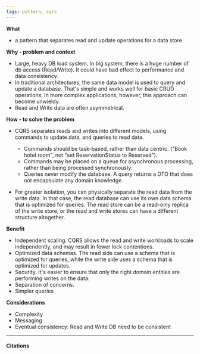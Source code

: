 ```yaml
---
tags: pattern, cqrs
---
```

**What**
 - a pattern that separates read and update operations for a data store

**Why - problem and context**
 - Large, heavy DB load system. In big system, there is a huge number of db access (Read/Write). It could have bad effect to performance and data consistency.
 - In traditional architectures, the same data model is used to query and update a database. That's simple and works well for basic CRUD operations. In more complex applications, however, this approach can become unwieldy.
 - Read and Write data are often asymmetrical.

**How - to solve the problem**
 - CQRS separates reads and writes into different models, using commands to update data, and queries to read data.
   + Commands should be task-based, rather than data centric. ("Book hotel room", not "set ReservationStatus to Reserved").
   + Commands may be placed on a queue for asynchronous processing, rather than being processed synchronously.
   + Queries never modify the database. A query returns a DTO that does not encapsulate any domain knowledge.

 - For greater isolation, you can physically separate the read data from the write data. In that case, the read database can use its own data schema that is optimized for queries. The read store can be a read-only replica of the write store, or the read and write stores can have a different structure altogether.

 **Benefit**
  - Independent scaling. CQRS allows the read and write workloads to scale independently, and may result in fewer lock contentions.
  - Optimized data schemas. The read side can use a schema that is optimized for queries, while the write side uses a schema that is optimized for updates.
  - Security. It's easier to ensure that only the right domain entities are performing writes on the data.
  - Separation of concerns.
  - Simpler queries

**Considerations**
 - Complexity
 - Messaging
 - Eventual consistency: Read and Write DB need to be consistent

---

#### Citations